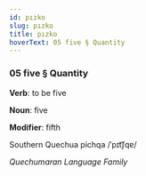 ```yaml
---
id: pızko
slug: pızko
title: pızko
hoverText: 05 five § Quantity
---
```


### 05 five § Quantity

**Verb**: to be five

**Noun**: five

**Modifier**: fifth

Southern Quechua pichqa /ˈpɪt͡ʃqɐ/

*Quechumaran Language Family*